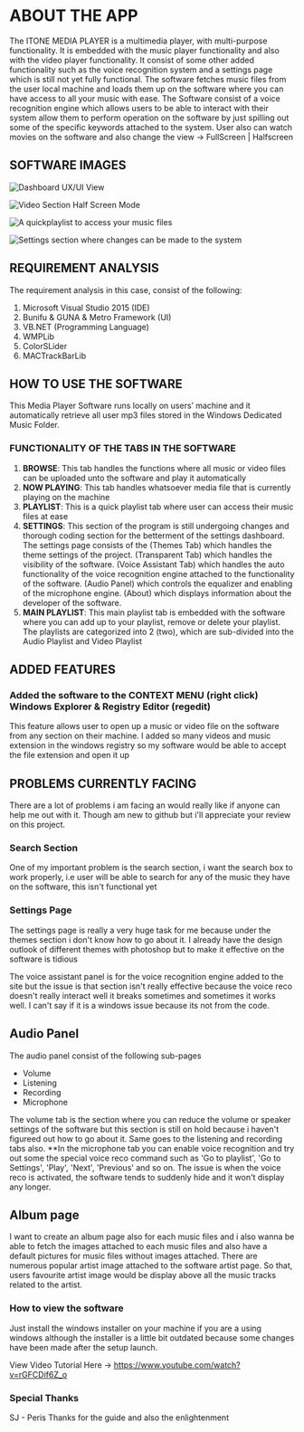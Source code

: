 # ABOUT THE APP
The ITONE MEDIA PLAYER is a multimedia player, with multi-purpose functionality.
It is embedded with the music player functionality and also with the video player functionality.
It consist of some other added functionality such as the voice recognition system and a settings page which is still not yet fully 
functional.
The software fetches music files from the user local machine and loads them up on the software where you can have access
to all your music with ease.
The Software consist of a voice recognition engine which allows users to be able to interact with their
system allow them to perform operation on the software by just spilling out some of the specific keywords attached
to the system.
User also can watch movies on the software and also change the view -> FullScreen | Halfscreen 

## SOFTWARE IMAGES
![Dashboard UX/UI View](/Software%20Image/Dashboard.jpg)

![Video Section Half Screen Mode](/Software%20Image/HalfScreen.jpg)

![A quickplaylist to access your music files](/Software%20Image/quickplaylist.jpg)

![Settings section where changes can be made to the system](/Software%20Image/settings_mic.jpg)


## REQUIREMENT ANALYSIS
The requirement analysis in this case, consist of the following:
1. Microsoft Visual Studio 2015 (IDE)
2. Bunifu & GUNA & Metro Framework (UI)
3. VB.NET (Programming Language)
4. WMPLib
5. ColorSLider
6. MACTrackBarLib

## HOW TO USE THE SOFTWARE
This Media Player Software runs locally on users’ machine and it automatically retrieve all user mp3 files stored in the Windows Dedicated Music Folder. 

### FUNCTIONALITY OF THE TABS IN THE SOFTWARE
1. **BROWSE**: This tab handles the functions where all music or video files can be uploaded unto the software and play it automatically
2. **NOW PLAYING**: This tab handles whatsoever media file that is currently playing on the machine
2. **PLAYLIST**: This is a quick playlist tab where user can access their music files at ease 
4. **SETTINGS**: This section of the program is still undergoing changes and thorough coding section for the betterment of the settings dashboard.
The settings page consists of the (Themes Tab) which handles the theme settings of the project. (Transparent Tab) which handles the visibility of the software. (Voice Assistant Tab) which handles the auto functionality of the voice recognition engine attached to the functionality of the software. (Audio Panel) which controls the equalizer and enabling of the microphone engine. (About) which displays information about the developer of the software.
5. **MAIN PLAYLIST**: This main playlist tab is embedded with the software where you can add up to your playlist, remove or delete your playlist. The playlists are categorized into 2 (two), which are sub-divided into the Audio Playlist and Video Playlist

## ADDED FEATURES
### Added the software to the CONTEXT MENU (right click) Windows Explorer & Registry Editor (regedit)
This feature allows user to open up a music or video file on the software from any section on their machine.
I added so many videos and music extension in the windows registry so my software would be able to accept the file extension and open it up

## PROBLEMS CURRENTLY FACING
There are a lot of problems i am facing an would really like if anyone can help me out with it. Though am new to github but i'll
appreciate your review on this project.

### Search Section
One of my important problem is the search section, i want the search box to work properly, i.e user will be able to search
for any of the music they have on the software, this isn't functional yet

### Settings Page
The settings page is really a very huge task for me because under the themes section i don't  know how to go about it.
I already have the design outlook of different themes with photoshop but to make it effective on the software is tidious

The voice assistant panel is for the voice recognition engine added to the site but the issue is that section isn't really
effective because the voice reco doesn't really interact well it breaks sometimes and sometimes it works well. I can't 
say if it is a windows issue because its not from the code.

## Audio Panel
The audio panel consist of the following sub-pages
* Volume
* Listening
* Recording 
* Microphone

The volume tab is the section where you can reduce the volume or speaker settings of the software but this section 
is still on hold because i haven't figureed out how to go about it. Same goes to the listening and recording tabs also.
 **In the microphone tab you can enable voice recognition and try out some the special voice reco command such as 
 'Go to playlist', 'Go to Settings', 'Play', 'Next', 'Previous' and so on. The issue is when the voice reco is activated,
 the software tends to suddenly hide and it won't display any longer.

## Album page
I want to create an album page also for each music files and i also wanna be able to fetch the images attached to each music files
and also have a default pictures for music files without images attached. There are numerous popular artist image attached to the
software artist page. So that, users favourite artist image would be display above all the music tracks related to the artist.

### How to view the software
Just install the windows installer on your machine if you are a using windows although the installer is a little bit outdated because some changes have been made after the setup launch.

View Video Tutorial Here -> https://www.youtube.com/watch?v=rGFCDif6Z_o

### Special Thanks
SJ - Peris
Thanks for the guide and also the enlightenment
 







